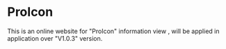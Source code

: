 # ProIcon
This is an online website for "ProIcon" information view , will be applied in application over "V1.0.3" version.
